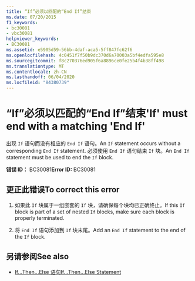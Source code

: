 ```yaml
---
title: “If”必须以匹配的“End If”结束
ms.date: 07/20/2015
f1_keywords:
- bc30081
- vbc30081
helpviewer_keywords:
- BC30081
ms.assetid: e5905d59-56bb-4daf-aca5-5ff847fc62f6
ms.openlocfilehash: 4c0451f7f50b9dc370d6a70003a5bf4edfa595e8
ms.sourcegitcommit: f8c270376ed905f6a8896ce0fe25b4f4b38ff498
ms.translationtype: MT
ms.contentlocale: zh-CN
ms.lasthandoff: 06/04/2020
ms.locfileid: "84380739"
---
```

# <a name="if-must-end-with-a-matching-end-if"></a><span data-ttu-id="f8d92-102">“If”必须以匹配的“End If”结束</span><span class="sxs-lookup"><span data-stu-id="f8d92-102">'If' must end with a matching 'End If'</span></span>
<span data-ttu-id="f8d92-103">出现 `If` 语句而没有相应的 `End If` 语句。</span><span class="sxs-lookup"><span data-stu-id="f8d92-103">An `If` statement occurs without a corresponding `End If` statement.</span></span> <span data-ttu-id="f8d92-104">必须使用 `End If` 语句结束 `If` 块。</span><span class="sxs-lookup"><span data-stu-id="f8d92-104">An `End If` statement must be used to end the `If` block.</span></span>  
  
 <span data-ttu-id="f8d92-105">**错误 ID：** BC30081</span><span class="sxs-lookup"><span data-stu-id="f8d92-105">**Error ID:** BC30081</span></span>  
  
## <a name="to-correct-this-error"></a><span data-ttu-id="f8d92-106">更正此错误</span><span class="sxs-lookup"><span data-stu-id="f8d92-106">To correct this error</span></span>  
  
1. <span data-ttu-id="f8d92-107">如果此 `If` 块属于一组嵌套的 `If` 块，请确保每个块均已正确终止。</span><span class="sxs-lookup"><span data-stu-id="f8d92-107">If this `If` block is part of a set of nested `If` blocks, make sure each block is properly terminated.</span></span>  
  
2. <span data-ttu-id="f8d92-108">将 `End If` 语句添加到 `If` 块末尾。</span><span class="sxs-lookup"><span data-stu-id="f8d92-108">Add an `End If` statement to the end of the `If` block.</span></span>  
  
## <a name="see-also"></a><span data-ttu-id="f8d92-109">另请参阅</span><span class="sxs-lookup"><span data-stu-id="f8d92-109">See also</span></span>

- [<span data-ttu-id="f8d92-110">If...Then...Else 语句</span><span class="sxs-lookup"><span data-stu-id="f8d92-110">If...Then...Else Statement</span></span>](../language-reference/statements/if-then-else-statement.md)
